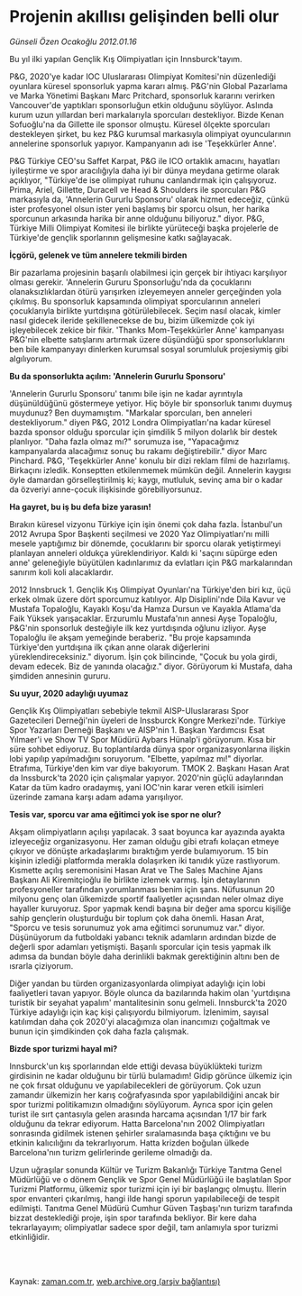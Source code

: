 # Projenin akıllısı gelişinden belli olur

*Günseli Özen Ocakoğlu 2012.01.16*

<td class="columnist-detail">
<p>Bu yıl ilki yapılan Gençlik Kış Olimpiyatları için Innsburck'tayım.</p>
<p>
<div id="haberMetinDiv">
<p> P&amp;G, 2020'ye kadar IOC Uluslararası Olimpiyat Komitesi'nin düzenlediği oyunlara küresel sponsorluk yapma kararı almış. P&amp;G'nin Global Pazarlama ve Marka Yönetimi Başkanı Marc Pritchard, sponsorluk kararını verirken Vancouver'de yaptıkları sponsorluğun etkin olduğunu söylüyor. Aslında kurum uzun yıllardan beri markalarıyla sporcuları destekliyor. Bizde Kenan Sofuoğlu'na da Gillette ile sponsor olmuştu. Küresel ölçekte sporcuları destekleyen şirket, bu kez P&amp;G kurumsal markasıyla olimpiyat oyuncularının annelerine sponsorluk yapıyor. Kampanyanın adı ise 'Teşekkürler Anne'.
<p>P&amp;G Türkiye CEO'su Saffet Karpat, P&amp;G ile ICO ortaklık amacını, hayatları iyileştirme ve spor aracılığıyla daha iyi bir dünya meydana getirme olarak açıklıyor, "Türkiye'de ise olimpiyat ruhunu canlandırmak için çalışıyoruz. Prima, Ariel, Gillette, Duracell ve Head &amp; Shoulders ile sporcuları P&amp;G markasıyla da, 'Annelerin Gururlu Sponsoru' olarak hizmet edeceğiz, çünkü ister profesyonel olsun ister yeni başlamış bir sporcu olsun, her harika sporcunun arkasında harika bir anne olduğunu biliyoruz." diyor. P&amp;G, Türkiye Milli Olimpiyat Komitesi ile birlikte yürüteceği başka projelerle de Türkiye'de gençlik sporlarının gelişmesine katkı sağlayacak.
<p><b>İçgörü, gelenek ve tüm annelere tekmili birden</b>
<p>Bir pazarlama projesinin başarılı olabilmesi için gerçek bir ihtiyacı karşılıyor olması gerekir. 'Annelerin Gururu Sponsorluğu'nda da çocuklarını olanaksızlıklardan ötürü yarışırken izleyemeyen anneler gerçeğinden yola çıkılmış. Bu sponsorluk kapsamında olimpiyat sporcularının anneleri çocuklarıyla birlikte yurtdışına götürülebilecek. Seçim nasıl olacak, kimler nasıl gidecek ileride şekillenecekse de bu, bizim ülkemizde çok iyi işleyebilecek zekice bir fikir. 'Thanks Mom-Teşekkürler Anne' kampanyası P&amp;G'nin elbette satışlarını artırmak üzere düşündüğü spor sponsorluklarını ben bile kampanyayı dinlerken kurumsal sosyal sorumluluk projesiymiş gibi algılıyorum.
<p><b>Bu da sponsorlukta açılım: 'Annelerin Gururlu Sponsoru'</b>
<p>'Annelerin Gururlu Sponsoru' tanımı bile işin ne kadar ayrıntıyla düşünüldüğünü göstermeye yetiyor. Hiç böyle bir sponsorluk tanımı duymuş muydunuz? Ben duymamıştım. "Markalar sporcuları, ben anneleri destekliyorum." diyen P&amp;G, 2012 Londra Olimpiyatları'na kadar küresel bazda sponsor olduğu sporcular için şimdilik 5 milyon dolarlık bir destek planlıyor. "Daha fazla olmaz mı?" sorumuza ise, "Yapacağımız kampanyalarda alacağımız sonuç bu rakamı değiştirebilir." diyor Marc Pinchard. P&amp;G, 'Teşekkürler Anne' konulu bir dizi reklam filmi de hazırlamış. Birkaçını izledik. Konseptten etkilenmemek mümkün değil. Annelerin kaygısı öyle damardan görselleştirilmiş ki; kaygı, mutluluk, sevinç ama bir o kadar da özveriyi anne-çocuk ilişkisinde görebiliyorsunuz.
<p><b>Ha gayret, bu iş bu defa bize yarasın!</b>
<p>Bırakın küresel vizyonu Türkiye için işin önemi çok daha fazla. İstanbul'un 2012 Avrupa Spor Başkenti seçilmesi ve 2020 Yaz Olimpiyatları'nı milli mesele yaptığımız bir dönemde, çocuklarını bir sporcu olarak yetiştirmeyi planlayan anneleri oldukça yüreklendiriyor. Kaldı ki 'saçını süpürge eden anne' geleneğiyle büyütülen kadınlarımız da evlatları için P&amp;G markalarından sanırım koli koli alacaklardır.
<p>2012 Innsbruck 1. Gençlik Kış Olimpiyat Oyunları'na Türkiye'den biri kız, üçü erkek olmak üzere dört sporcumuz katılıyor. Alp Disiplini'nde Dila Kavur ve Mustafa Topaloğlu, Kayaklı Koşu'da Hamza Dursun ve Kayakla Atlama'da Faik Yüksek yarışacaklar. Erzurumlu Mustafa'nın annesi Ayşe Topaloğlu, P&amp;G'nin sponsorluk desteğiyle ilk kez yurtdışında oğlunu izliyor. Ayşe Topaloğlu ile akşam yemeğinde beraberiz. "Bu proje kapsamında Türkiye'den yurtdışına ilk çıkan anne olarak diğerlerini yüreklendireceksiniz." diyorum. İşin çok bilincinde, "Çocuk bu yola girdi, devam edecek. Biz de yanında olacağız." diyor. Görüyorum ki Mustafa, daha şimdiden annesinin gururu.
<p><b>Su uyur, 2020 adaylığı uyumaz</b>
<p>Gençlik Kış Olimpiyatları sebebiyle tekmil AISP-Uluslararası Spor Gazetecileri Derneği'nin üyeleri de Inssburck Kongre Merkezi'nde. Türkiye Spor Yazarları Derneği Başkanı ve AISP'nin 1. Başkan Yardımcısı Esat Yılmaer'i ve Show TV Spor Müdürü Aybars Hünalp'i görüyorum. Kısa bir süre sohbet ediyoruz. Bu toplantılarda dünya spor organizasyonlarına ilişkin lobi yapılıp yapılmadığını soruyorum. "Elbette, yapılmaz mı!" diyorlar. Etrafıma, Türkiye'den kim var diye bakıyorum. TMOK 2. Başkanı Hasan Arat da Inssburck'ta 2020 için çalışmalar yapıyor. 2020'nin güçlü adaylarından Katar da tüm kadro oradaymış, yani IOC'nin karar veren etkili isimleri üzerinde zamana karşı adam adama yarışılıyor.
<p><b>Tesis var, sporcu var ama eğitimci yok ise spor ne olur?</b>
<p>Akşam olimpiyatların açılışı yapılacak. 3 saat boyunca kar ayazında ayakta izleyeceğiz organizasyonu. Her zaman olduğu gibi etrafı kolaçan etmeye çıkıyor ve dönüşte arkadaşlarımı bıraktığım yerde bulamıyorum. 15 bin kişinin izlediği platformda merakla dolaşırken iki tanıdık yüze rastlıyorum. Kısmette açılış seremonisini Hasan Arat ve The Sales Machine Ajans Başkanı Ali Kiremitçioğlu ile birlikte izlemek varmış. İşin detaylarının profesyoneller tarafından yorumlanması benim için şans. Nüfusunun 20 milyonu genç olan ülkemizde sportif faaliyetler açısından neler olmaz diye hayaller kuruyoruz. Spor yapmak kendi başına bir değer ama sporcu kişiliğe sahip gençlerin oluşturduğu bir toplum çok daha önemli. Hasan Arat, "Sporcu ve tesis sorunumuz yok ama eğitimci sorunumuz var." diyor. Düşünüyorum da futboldaki yabancı teknik adamların ardından bizde de değerli spor adamları yetişmişti. Başarılı sporcular için tesis yapmak ilk adımsa da bundan böyle daha derinlikli bakmak gerektiğinin altını ben de ısrarla çiziyorum.
<p>Diğer yandan bu türden organizasyonlarda olimpiyat adaylığı için lobi faaliyetleri tavan yapıyor. Böyle olunca da bazılarında hakim olan 'yurtdışına turistik bir seyahat yapalım' mantalitesinin sonu gelmeli. Innsburck'ta 2020 Türkiye adaylığı için kaç kişi çalışıyordu bilmiyorum. İzlenimim, sayısal katılımdan daha çok 2020'yi alacağımıza olan inancımızı çoğaltmak ve bunun için şimdikinden çok daha fazla çalışmak.
<p><b>Bizde spor turizmi hayal mi?</b>
<p>Innsburck'un kış sporlarından elde ettiği devasa büyüklükteki turizm girdisinin ne kadar olduğunu bir türlü bulamadım! Gidip görünce ülkemiz için ne çok fırsat olduğunu ve yapılabilecekleri de görüyorum. Çok uzun zamandır ülkemizin her karış coğrafyasında spor yapılabildiğini ancak bir spor turizmi politikamızın olmadığını söylüyorum. Ayrıca spor için gelen turist ile sırt çantasıyla gelen arasında harcama açısından 1/17 bir fark olduğunu da tekrar ediyorum. Hatta Barcelona'nın 2002 Olimpiyatları sonrasında gidilmek istenen şehirler sıralamasında başa çıktığını ve bu etkinin kalıcılığını da tekrarlıyorum. Hatta krizden boğulan ülkede Barcelona'nın turizm gelirlerinde gerileme olmadığı da.
<p>Uzun uğraşılar sonunda Kültür ve Turizm Bakanlığı Türkiye Tanıtma Genel Müdürlüğü ve o dönem Gençlik ve Spor Genel Müdürlüğü ile başlatılan Spor Turizmi Platformu, ülkemiz spor turizmi için iyi bir başlangıç olmuştu. İllerin spor envanteri çıkarılmış, hangi ilde hangi sporun yapılabileceği de tespit edilmişti. Tanıtma Genel Müdürü Cumhur Güven Taşbaşı'nın turizm tarafında bizzat desteklediği proje, işin spor tarafında bekliyor. Bir kere daha tekrarlayayım; olimpiyatlar sadece spor değil, tam anlamıyla spor turizmi etkinliğidir.</p></p></p></p></p></p></p></p></p></p></p></p></p></p></p></p></p></div>
</p>


<p><br>
		 </br></p></td>

Kaynak: [zaman.com.tr](http://zaman.com.tr/yazar.do?yazino=1230066), [web.archive.org (arşiv bağlantısı)](http://web.archive.org/web/20120206040705/http://www.zaman.com.tr:80/yazar.do?yazino=1230066)
